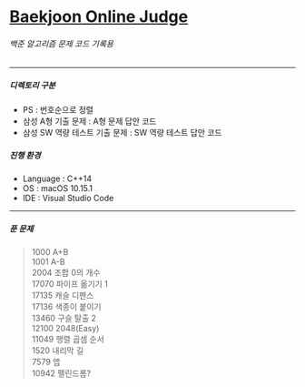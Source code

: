 # [Baekjoon Online Judge](https://www.acmicpc.net/)
###### 백준 알고리즘 문제 코드 기록용
---
##### 디렉토리 구분
* PS : 번호순으로 정렬
* 삼성 A형 기출 문제 : A형 문제 답안 코드
* 삼성 SW 역량 테스트 기출 문제 : SW 역량 테스트 답안 코드
   
##### 진행 환경
* Language : C++14
* OS : macOS 10.15.1
* IDE : Visual Studio Code
---
##### 푼 문제
>1000 A+B  
>1001 A-B  
>2004 조합 0의 개수   
>17070 파이프 옮기기 1   
>17135 캐슬 디펜스   
>17136 색종이 붙이기   
>13460 구슬 탈출 2   
>12100 2048(Easy)  
>11049 행렬 곱셈 순서  
>1520 내리막 길  
>7579 앱  
>10942 팰린드롬?  
